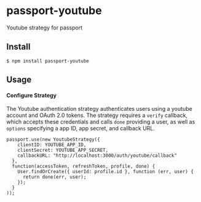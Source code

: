 passport-youtube
================

Youtube strategy for passport



## Install

    $ npm install passport-youtube

## Usage

#### Configure Strategy

The Youtube authentication strategy authenticates users using a youtube
account and OAuth 2.0 tokens.  The strategy requires a `verify` callback, which
accepts these credentials and calls `done` providing a user, as well as
`options` specifying a app ID, app secret, and callback URL.

    passport.use(new YoutubeStrategy({
        clientID: YOUTUBE_APP_ID,
        clientSecret: YOUTUBE_APP_SECRET,
        callbackURL: "http://localhost:3000/auth/youtube/callback"
      },
      function(accessToken, refreshToken, profile, done) {
        User.findOrCreate({ userId: profile.id }, function (err, user) {
          return done(err, user);
        });
      }
    ));
